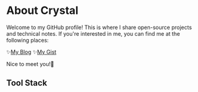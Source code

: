 # About Crystal
Welcome to my GitHub profile! This is where I share open-source projects and technical notes. If you're interested in me, you can find me at the following places:

✨[My Blog](https://chi200706.netlify.app/) ✨[My Gist](https://gist.github.com/x200706)

Nice to meet you!🩵

## Tool Stack

<img src="https://img.shields.io/badge/Laravel-FF2D20?style=for-the-badge&amp;logo=laravel&amp;logoColor=white" alt=""> <img src="https://img.shields.io/badge/Udemy-EC5252?style=for-the-badge&amp;logo=Udemy&amp;logoColor=white" alt=""> <img src="https://img.shields.io/badge/Ubuntu-E95420?style=for-the-badge&amp;logo=ubuntu&amp;logoColor=white" alt=""> <img src="https://img.shields.io/badge/Postman-FF6C37?style=for-the-badge&amp;logo=Postman&amp;logoColor=white" alt=""> <img src="https://img.shields.io/badge/Python-FFD43B?style=for-the-badge&amp;logo=python&amp;logoColor=blue" alt=""> <img src="https://img.shields.io/badge/Nginx-009639?style=for-the-badge&amp;logo=nginx&amp;logoColor=white" alt=""> <img src="https://img.shields.io/badge/Spring-6DB33F?style=for-the-badge&amp;logo=spring&amp;logoColor=white" alt=""> <img src="https://img.shields.io/badge/NeoVim-%2357A143.svg?&amp;style=for-the-badge&amp;logo=neovim&amp;logoColor=white" alt=""> <img src="https://img.shields.io/badge/Visual_Studio_Code-0078D4?style=for-the-badge&amp;logo=visual%20studio%20code&amp;logoColor=white" alt=""> <img src="https://img.shields.io/badge/PostgreSQL-316192?style=for-the-badge&amp;logo=postgresql&amp;logoColor=white" alt=""> <img src="https://img.shields.io/badge/Django-092E20?style=for-the-badge&amp;logo=django&amp;logoColor=green" alt=""> <img src="https://img.shields.io/badge/prettier-1A2C34?style=for-the-badge&amp;logo=prettier&amp;logoColor=F7BA3E" alt=""> <img src="https://img.shields.io/badge/Supabase-181818?style=for-the-badge&amp;logo=supabase&amp;logoColor=white" alt=""> <img src="https://img.shields.io/badge/Markdown-000000?style=for-the-badge&amp;logo=markdown&amp;logoColor=white" alt=""> <img src="https://img.shields.io/badge/IntelliJ_IDEA-000000.svg?style=for-the-badge&amp;logo=intellij-idea&amp;logoColor=white" alt=""> <img src="https://img.shields.io/badge/GitHub-100000?style=for-the-badge&amp;logo=github&amp;logoColor=white" alt=""> <img src="https://img.shields.io/badge/replit-667881?style=for-the-badge&amp;logo=replit&amp;logoColor=white" alt=""> <img src="https://img.shields.io/badge/sublime_text-%23575757.svg?&amp;style=for-the-badge&amp;logo=sublime-text&amp;logoColor=important" alt=""> 
